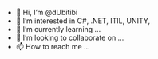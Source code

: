 - 👋 Hi, I’m @dUbitibi 
- 👀 I’m interested in C#, .NET, ITIL, UNITY, 
- 🌱 I’m currently learning ...
- 💞️ I’m looking to collaborate on ...
- 📫 How to reach me ...

<!---
dUbitibi/dUbitibi is a ✨ special ✨ repository because its `README.md` (this file) appears on your GitHub profile.
You can click the Preview link to take a look at your changes.
--->
